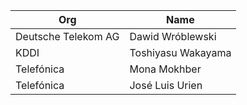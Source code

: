 | Org                    | Name                                                |
| -----------------------| ----------------------------------------------------|
| Deutsche Telekom AG | Dawid Wróblewski |
| KDDI | Toshiyasu Wakayama |
| Telefónica | Mona Mokhber |
| Telefónica | José Luis Urien |
